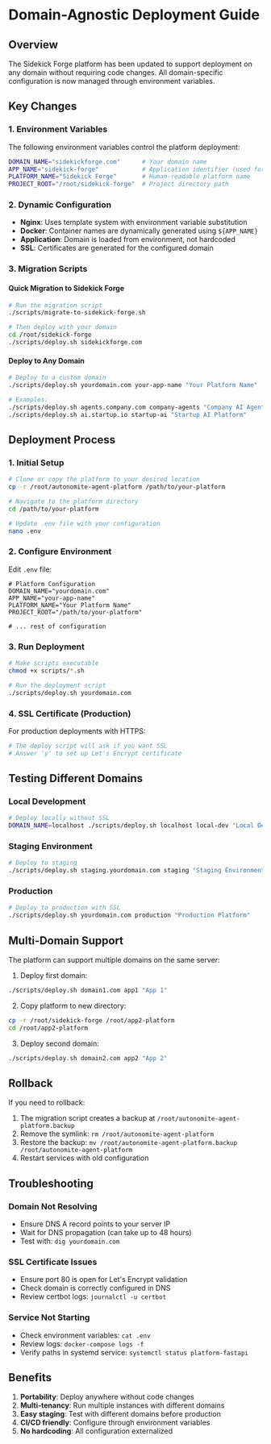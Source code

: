 # Domain-Agnostic Deployment Guide

## Overview

The Sidekick Forge platform has been updated to support deployment on any domain without requiring code changes. All domain-specific configuration is now managed through environment variables.

## Key Changes

### 1. Environment Variables

The following environment variables control the platform deployment:

```bash
DOMAIN_NAME="sidekickforge.com"      # Your domain name
APP_NAME="sidekick-forge"            # Application identifier (used for containers, services)
PLATFORM_NAME="Sidekick Forge"       # Human-readable platform name
PROJECT_ROOT="/root/sidekick-forge"  # Project directory path
```

### 2. Dynamic Configuration

- **Nginx**: Uses template system with environment variable substitution
- **Docker**: Container names are dynamically generated using `${APP_NAME}`
- **Application**: Domain is loaded from environment, not hardcoded
- **SSL**: Certificates are generated for the configured domain

### 3. Migration Scripts

#### Quick Migration to Sidekick Forge
```bash
# Run the migration script
./scripts/migrate-to-sidekick-forge.sh

# Then deploy with your domain
cd /root/sidekick-forge
./scripts/deploy.sh sidekickforge.com
```

#### Deploy to Any Domain
```bash
# Deploy to a custom domain
./scripts/deploy.sh yourdomain.com your-app-name "Your Platform Name"

# Examples:
./scripts/deploy.sh agents.company.com company-agents "Company AI Agents"
./scripts/deploy.sh ai.startup.io startup-ai "Startup AI Platform"
```

## Deployment Process

### 1. Initial Setup

```bash
# Clone or copy the platform to your desired location
cp -r /root/autonomite-agent-platform /path/to/your-platform

# Navigate to the platform directory
cd /path/to/your-platform

# Update .env file with your configuration
nano .env
```

### 2. Configure Environment

Edit `.env` file:
```env
# Platform Configuration
DOMAIN_NAME="yourdomain.com"
APP_NAME="your-app-name"
PLATFORM_NAME="Your Platform Name"
PROJECT_ROOT="/path/to/your-platform"

# ... rest of configuration
```

### 3. Run Deployment

```bash
# Make scripts executable
chmod +x scripts/*.sh

# Run the deployment script
./scripts/deploy.sh yourdomain.com
```

### 4. SSL Certificate (Production)

For production deployments with HTTPS:
```bash
# The deploy script will ask if you want SSL
# Answer 'y' to set up Let's Encrypt certificate
```

## Testing Different Domains

### Local Development
```bash
# Deploy locally without SSL
DOMAIN_NAME=localhost ./scripts/deploy.sh localhost local-dev "Local Development"
```

### Staging Environment
```bash
# Deploy to staging
./scripts/deploy.sh staging.yourdomain.com staging "Staging Environment"
```

### Production
```bash
# Deploy to production with SSL
./scripts/deploy.sh yourdomain.com production "Production Platform"
```

## Multi-Domain Support

The platform can support multiple domains on the same server:

1. Deploy first domain:
```bash
./scripts/deploy.sh domain1.com app1 "App 1"
```

2. Copy platform to new directory:
```bash
cp -r /root/sidekick-forge /root/app2-platform
cd /root/app2-platform
```

3. Deploy second domain:
```bash
./scripts/deploy.sh domain2.com app2 "App 2"
```

## Rollback

If you need to rollback:

1. The migration script creates a backup at `/root/autonomite-agent-platform.backup`
2. Remove the symlink: `rm /root/autonomite-agent-platform`
3. Restore the backup: `mv /root/autonomite-agent-platform.backup /root/autonomite-agent-platform`
4. Restart services with old configuration

## Troubleshooting

### Domain Not Resolving
- Ensure DNS A record points to your server IP
- Wait for DNS propagation (can take up to 48 hours)
- Test with: `dig yourdomain.com`

### SSL Certificate Issues
- Ensure port 80 is open for Let's Encrypt validation
- Check domain is correctly configured in DNS
- Review certbot logs: `journalctl -u certbot`

### Service Not Starting
- Check environment variables: `cat .env`
- Review logs: `docker-compose logs -f`
- Verify paths in systemd service: `systemctl status platform-fastapi`

## Benefits

1. **Portability**: Deploy anywhere without code changes
2. **Multi-tenancy**: Run multiple instances with different domains
3. **Easy staging**: Test with different domains before production
4. **CI/CD friendly**: Configure through environment variables
5. **No hardcoding**: All configuration externalized
